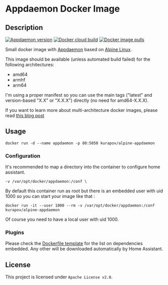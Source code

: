 # Appdaemon Docker Image

## Description

[![Appdaemon version](https://img.shields.io/github/v/tag/2sheds/alpine-appdaemon?label=appdaemon&logo=python&logoColor=white)](https://github.com/home-assistant/appdaemon/releases)
[![Docker cloud build](https://img.shields.io/docker/cloud/build/kurapov/alpine-appdaemon?logo=docker&logoColor=white)](https://hub.docker.com/r/kurapov/alpine-appdaemon/builds)
[![Docker image pulls](https://img.shields.io/docker/pulls/kurapov/alpine-appdaemon?logo=docker&logoColor=white)](https://hub.docker.com/r/kurapov/alpine-appdaemon)

Small docker image with [Appdaemon](https://github.com/home-assistant/appdaemon) based on [Alpine Linux](https://hub.docker.com/_/alpine/).

This image should be available (unless automated build failed) for the following architectures:
 * amd64
 * armhf
 * arm64

I'm using a proper manifest so you can use the main tags ("latest" and version-based "X.X" or "X.X.X") directly (no need for amd64-X.X.X).

If you want to learn more about multi-architecture docker images, please read [this blog post](https://blog.slucas.fr/series/multi-architecture-docker-image/)

## Usage

```
docker run -d --name appdaemon -p 80:5050 kurapov/alpine-appdaemon
```

### Configuration

It's recommended to map a directory into the container to configure home assistant.

```
-v /var/opt/docker/appdaemon:/conf \
```

By default this container run as root but there is an embedded user with uid 1000 so you can start your image like that :

```
docker run -it --user 1000 --rm -v /var/opt/docker/appdaemon:/conf kurapov/alpine-appdaemon
```

Of course you need to have a local user with uid 1000.

### Plugins

Please check the [Dockerfile template](Dockerfile.template) for the list on dependencies embedded. Any other will be downloaded automatically by Home Assistant.

## License
This project is licensed under `Apache License v2.0`.
